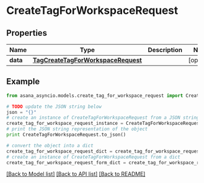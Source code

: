 # CreateTagForWorkspaceRequest


## Properties

Name | Type | Description | Notes
------------ | ------------- | ------------- | -------------
**data** | [**TagCreateTagForWorkspaceRequest**](TagCreateTagForWorkspaceRequest.md) |  | [optional] 

## Example

```python
from asana_asyncio.models.create_tag_for_workspace_request import CreateTagForWorkspaceRequest

# TODO update the JSON string below
json = "{}"
# create an instance of CreateTagForWorkspaceRequest from a JSON string
create_tag_for_workspace_request_instance = CreateTagForWorkspaceRequest.from_json(json)
# print the JSON string representation of the object
print CreateTagForWorkspaceRequest.to_json()

# convert the object into a dict
create_tag_for_workspace_request_dict = create_tag_for_workspace_request_instance.to_dict()
# create an instance of CreateTagForWorkspaceRequest from a dict
create_tag_for_workspace_request_form_dict = create_tag_for_workspace_request.from_dict(create_tag_for_workspace_request_dict)
```
[[Back to Model list]](../README.md#documentation-for-models) [[Back to API list]](../README.md#documentation-for-api-endpoints) [[Back to README]](../README.md)


